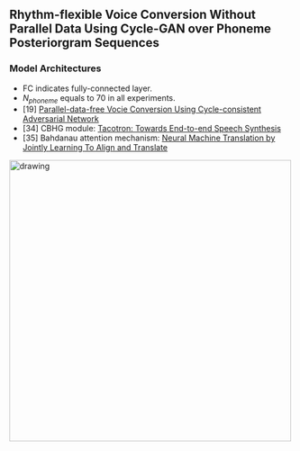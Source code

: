 ## Rhythm-flexible Voice Conversion Without Parallel Data Using Cycle-GAN over Phoneme Posteriorgram Sequences

### Model Architectures
* FC indicates fully-connected layer.
* $N_{phoneme}$ equals to 70 in all experiments.
* [19] [Parallel-data-free Vocie Conversion Using Cycle-consistent Adversarial Network](https://arxiv.org/pdf/1711.11293.pdf)
* [34] CBHG module: [Tacotron: Towards End-to-end Speech Synthesis](https://arxiv.org/pdf/1703.10135.pdf)
* [35] Bahdanau attention mechanism: [Neural Machine Translation by Jointly Learning To Align and Translate](https://arxiv.org/pdf/1409.0473.pdf)
<img src=https://www.csie.ntu.edu.tw/~b02902099/arch.png alt="drawing" width="500px"/>
